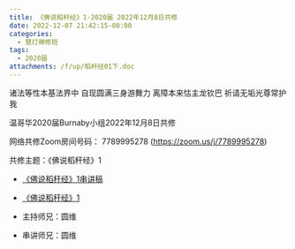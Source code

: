 ```yaml
---
title: 《佛说稻秆经》1-2020届 2022年12月8日共修
date: 2022-12-07 21:42:15-08:00
categories:
  - 慧灯禅修班
tags:
  - 2020届
attachments: /f/up/稻杆经01下.doc
---
```

诸法等性本基法界中 自现圆满三身游舞力
离障本来怙主龙钦巴 祈请无垢光尊常护我

温哥华2020届Burnaby小组2022年12月8日共修

网络共修Zoom房间号码： 7789995278 (<https://zoom.us/j/7789995278>)

共修主题：《佛说稻秆经》1

* [《佛说稻秆经》1串讲稿](/f/up/稻杆经01下.doc)
* [《佛说稻秆经》1](https://www.youtube.com/watch?v=xw1xndmEIw8&list=PLQU9iXcMduTf8kUFfvqtD2RLoj2cDEqNH&ab_channel=%E6%85%A7%E7%81%AF%E4%B9%8B%E5%85%89%E7%BD%91%E7%AB%99)

* 主持师兄：圆维
* 串讲师兄：圆维